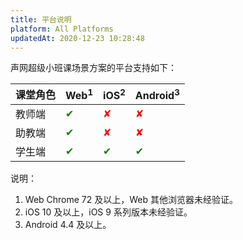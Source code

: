 ```yaml
---
title: 平台说明
platform: All Platforms
updatedAt: 2020-12-23 10:28:48
---
```

声网超级小班课场景方案的平台支持如下：

| 课堂角色 | Web<sup>1</sup> | iOS<sup>2</sup> | Android<sup>3</sup> |
| :------- | :--- | :--- | :------- |
| 教师端   | <font color="green">✔    | <font color="red">✘    | <font color="red">✘        |
| 助教端   | <font color="green">✔    | <font color="red">✘    | <font color="red">✘        |
| 学生端   | <font color="green">✔    | <font color="green">✔    | <font color="green">✔        |
	
说明：
1. Web Chrome 72 及以上，Web 其他浏览器未经验证。
2. iOS 10 及以上，iOS 9 系列版本未经验证。
3. Android 4.4 及以上。